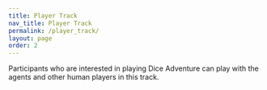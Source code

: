 ```yaml
---
title: Player Track
nav_title: Player Track
permalink: /player_track/
layout: page
order: 2
---
```


Participants who are interested in playing Dice Adventure can play with the agents and other human players in this track.